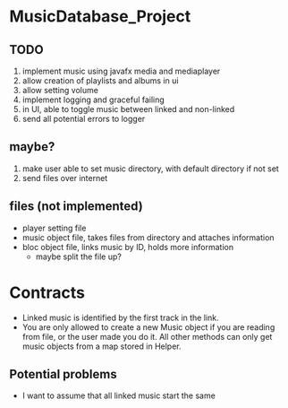 # MusicDatabase_Project

## TODO
1. implement music using javafx media and mediaplayer
2. allow creation of playlists and albums in ui
3. allow setting volume
4. implement logging and graceful failing
5. in UI, able to toggle music between linked and non-linked
6. send all potential errors to logger

## maybe?
1. make user able to set music directory, with default directory if not set
2. send files over internet

## files (not implemented)
* player setting file
* music object file, takes files from directory and attaches information
* bloc object file, links music by ID, holds more information
  * maybe split the file up?

# Contracts
* Linked music is identified by the first track in the link. 
* You are only allowed to create a new Music object if you are reading from file,
or the user made you do it. All other methods can only get music objects from a map stored in Helper.

## Potential problems
* I want to assume that all linked music start the same